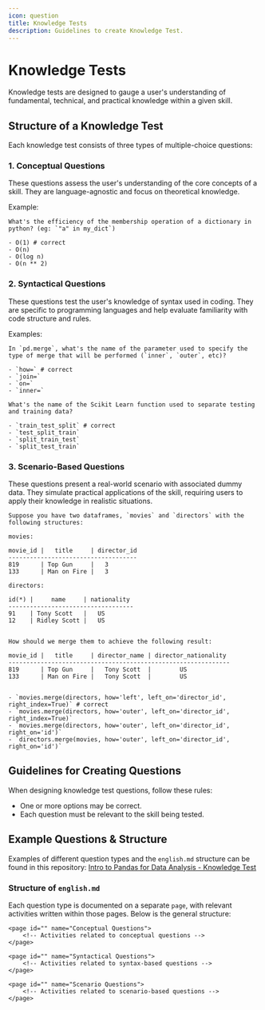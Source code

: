```yaml
---
icon: question
title: Knowledge Tests
description: Guidelines to create Knowledge Test.
---
```


# Knowledge Tests

Knowledge tests are designed to gauge a user's understanding of fundamental, technical, and practical knowledge within a given skill.

## Structure of a Knowledge Test

Each knowledge test consists of three types of multiple-choice questions:

### 1. Conceptual Questions
These questions assess the user's understanding of the core concepts of a skill. They are language-agnostic and focus on theoretical knowledge.

Example:
```
What's the efficiency of the membership operation of a dictionary in python? (eg: `"a" in my_dict`)

- O(1) # correct
- O(n)
- O(log n)
- O(n ** 2)
```

### 2. Syntactical Questions
These questions test the user's knowledge of syntax used in coding. They are specific to programming languages and help evaluate familiarity with code structure and rules.

Examples:
```
In `pd.merge`, what's the name of the parameter used to specify the type of merge that will be performed (`inner`, `outer`, etc)?

- `how=` # correct
- `join=`
- `on=`
- `inner=`
```
```
What's the name of the Scikit Learn function used to separate testing and training data?

- `train_test_split` # correct
- `test_split_train`
- `split_train_test`
- `split_test_train`
```

### 3. Scenario-Based Questions
These questions present a real-world scenario with associated dummy data. They simulate practical applications of the skill, requiring users to apply their knowledge in realistic situations.
```
Suppose you have two dataframes, `movies` and `directors` with the following structures:

movies:

movie_id |   title     | director_id
------------------------------------
819      | Top Gun     |   3
133      | Man on Fire |   3

directors:

id(*) |     name     | nationality
-----------------------------------
91    | Tony Scott   |   US
12    | Ridley Scott |   US


How should we merge them to achieve the following result:

movie_id |   title     | director_name | director_nationality
--------------------------------------------------------------
819      | Top Gun     |   Tony Scott  |        US
133      | Man on Fire |   Tony Scott  |        US


- `movies.merge(directors, how='left', left_on='director_id', right_index=True)` # correct
- `movies.merge(directors, how='outer', left_on='director_id', right_index=True)`
- `movies.merge(directors, how='outer', left_on='director_id', right_on='id')`
- `directors.merge(movies, how='outer', left_on='director_id', right_on='id')`
```

## Guidelines for Creating Questions

When designing knowledge test questions, follow these rules:

- One or more options may be correct.
- Each question must be relevant to the skill being tested.

## Example Questions & Structure

Examples of different question types and the `english.md` structure can be found in this repository: [Intro to Pandas for Data Analysis - Knowledge Test](https://github.com/datawars-io-content/knowledge-test-intro-to-pandas)

### Structure of `english.md`

Each question type is documented on a separate `page`, with relevant activities written within those pages. Below is the general structure:

```
<page id="" name="Conceptual Questions">
    <!-- Activities related to conceptual questions -->
</page>

<page id="" name="Syntactical Questions">
    <!-- Activities related to syntax-based questions -->
</page>

<page id="" name="Scenario Questions">
    <!-- Activities related to scenario-based questions -->
</page>
```
